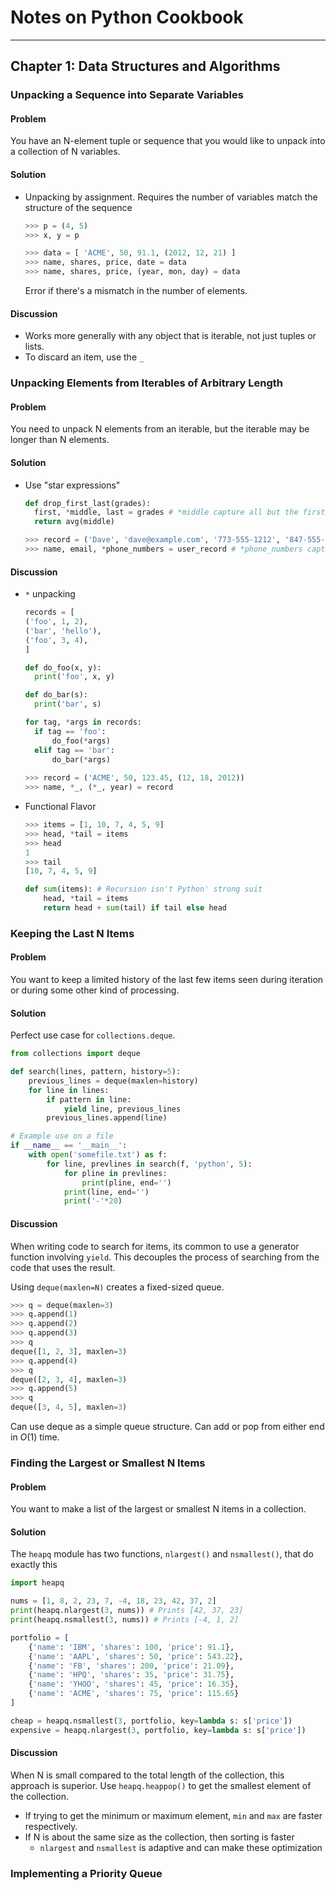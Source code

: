 # Notes on Python Cookbook

------

## Chapter 1: Data Structures and Algorithms

### Unpacking a Sequence into Separate Variables

#### Problem

You have an N-element tuple or sequence that you would like to unpack into a collection of N variables.

#### Solution

* Unpacking by assignment. Requires the number of variables match the structure of the sequence

  ```python
  >>> p = (4, 5)
  >>> x, y = p
  
  >>> data = [ 'ACME', 50, 91.1, (2012, 12, 21) ]
  >>> name, shares, price, date = data
  >>> name, shares, price, (year, mon, day) = data
  ```

  Error if there's a mismatch in the number of elements.

#### Discussion

* Works more generally with any object that is iterable, not just tuples or lists. 
* To discard an item, use the `_` 

### Unpacking Elements from Iterables of Arbitrary Length

#### Problem

You need to unpack N elements from an iterable, but the iterable may be longer than N elements.

#### Solution

* Use "star expressions"

  ```python
  def drop_first_last(grades):
  	first, *middle, last = grades # *middle capture all but the first and last grade
  	return avg(middle)
  
  >>> record = ('Dave', 'dave@example.com', '773-555-1212', '847-555-1212')
  >>> name, email, *phone_numbers = user_record # *phone_numbers captures the phone numbers as a list
  ```

#### Discussion

* `*` unpacking

  ```python
  records = [
  ('foo', 1, 2),
  ('bar', 'hello'),
  ('foo', 3, 4),
  ]
  
  def do_foo(x, y):
  	print('foo', x, y)
  
  def do_bar(s):
  	print('bar', s)
  
  for tag, *args in records:
  	if tag == 'foo':
  		do_foo(*args)
  	elif tag == 'bar':
  		do_bar(*args)
          
  >>> record = ('ACME', 50, 123.45, (12, 18, 2012))
  >>> name, *_, (*_, year) = record
  ```

* Functional Flavor

  ```python
  >>> items = [1, 10, 7, 4, 5, 9]
  >>> head, *tail = items
  >>> head
  1
  >>> tail
  [10, 7, 4, 5, 9]
  
  def sum(items): # Recursion isn't Python' strong suit
      head, *tail = items
      return head + sum(tail) if tail else head
  ```

### Keeping the Last N Items

#### Problem

You want to keep a limited history of the last few items seen during iteration or during some other kind of processing.

#### Solution

Perfect use case for `collections.deque`. 

```python
from collections import deque

def search(lines, pattern, history=5):
	previous_lines = deque(maxlen=history)
	for line in lines:
		if pattern in line:
			yield line, previous_lines
		previous_lines.append(line)

# Example use on a file
if __name__ == '__main__':
	with open('somefile.txt') as f:
		for line, prevlines in search(f, 'python', 5):
			for pline in prevlines:
				print(pline, end='')
			print(line, end='')
			print('-'*20)
```

#### Discussion

When writing code to search for items, its common to use a generator function involving `yield`. This decouples the process of searching from the code that uses the result. 

Using `deque(maxlen=N)` creates a fixed-sized queue. 

```python
>>> q = deque(maxlen=3)
>>> q.append(1)
>>> q.append(2)
>>> q.append(3)
>>> q
deque([1, 2, 3], maxlen=3)
>>> q.append(4)
>>> q
deque([2, 3, 4], maxlen=3)
>>> q.append(5)
>>> q
deque([3, 4, 5], maxlen=3)
```

Can use deque as a simple queue structure. Can add or pop from either end in $O(1)$ time. 

### Finding the Largest or Smallest N Items

#### Problem

You want to make a list of the largest or smallest N items in a collection.

#### Solution

The `heapq` module has two functions, `nlargest()` and `nsmallest()`, that do exactly this

```python
import heapq

nums = [1, 8, 2, 23, 7, -4, 18, 23, 42, 37, 2]
print(heapq.nlargest(3, nums)) # Prints [42, 37, 23]
print(heapq.nsmallest(3, nums)) # Prints [-4, 1, 2]

portfolio = [
	{'name': 'IBM', 'shares': 100, 'price': 91.1},
	{'name': 'AAPL', 'shares': 50, 'price': 543.22},
	{'name': 'FB', 'shares': 200, 'price': 21.09},
	{'name': 'HPQ', 'shares': 35, 'price': 31.75},
	{'name': 'YHOO', 'shares': 45, 'price': 16.35},
	{'name': 'ACME', 'shares': 75, 'price': 115.65}
]

cheap = heapq.nsmallest(3, portfolio, key=lambda s: s['price'])
expensive = heapq.nlargest(3, portfolio, key=lambda s: s['price'])	
```

#### Discussion

When N is small compared to the total length of the collection, this approach is superior. Use `heapq.heappop()` to get the smallest element of the collection.

* If trying to get the minimum or maximum element, `min` and `max` are faster respectively.
* If N is about the same size as the collection, then sorting is faster
  * `nlargest` and `nsmallest` is adaptive and can make these optimization

### Implementing a Priority Queue

